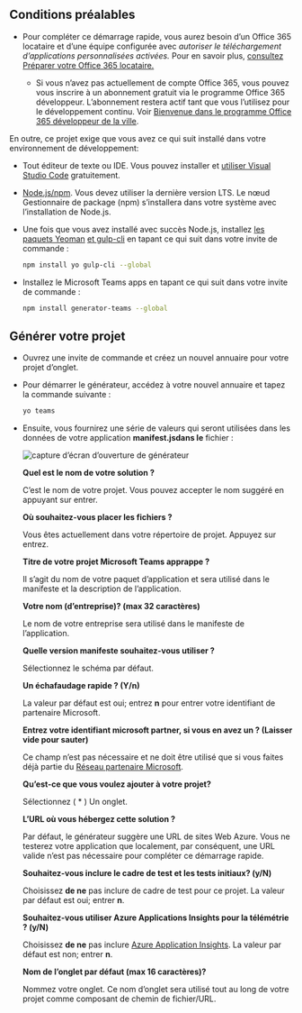 ## <a name="prerequisites"></a>Conditions préalables

- Pour compléter ce démarrage rapide, vous aurez besoin d’un Office 365 locataire et d’une équipe configurée avec *autoriser le téléchargement d’applications personnalisées activées.* Pour en savoir plus, [consultez Préparer votre Office 365 locataire.](~/concepts/build-and-test/prepare-your-o365-tenant.md)

  - Si vous n’avez pas actuellement de compte Office 365, vous pouvez vous inscrire à un abonnement gratuit via le programme Office 365 développeur. L’abonnement restera actif tant que vous l’utilisez pour le développement continu. Voir [Bienvenue dans le programme Office 365 développeur de la ville](/office/developer-program/microsoft-365-developer-program).

En outre, ce projet exige que vous avez ce qui suit installé dans votre environnement de développement:

- Tout éditeur de texte ou IDE. Vous pouvez installer et [utiliser Visual Studio Code](https://code.visualstudio.com/download) gratuitement.

- [Node.js/npm](https://nodejs.org/en/). Vous devez utiliser la dernière version LTS. Le nœud Gestionnaire de package (npm) s’installera dans votre système avec l’installation de Node.js.

- Une fois que vous avez installé avec succès Node.js, installez [les paquets Yeoman](https://yeoman.io/) [et gulp-cli](https://www.npmjs.com/package/gulp-cli) en tapant ce qui suit dans votre invite de commande :

    ```bash
    npm install yo gulp-cli --global
    ```

- Installez le Microsoft Teams apps en tapant ce qui suit dans votre invite de commande :

    ```bash
    npm install generator-teams --global
    ```

## <a name="generate-your-project"></a>Générer votre projet

- Ouvrez une invite de commande et créez un nouvel annuaire pour votre projet d’onglet.

- Pour démarrer le générateur, accédez à votre nouvel annuaire et tapez la commande suivante :

    ```bash
    yo teams
    ```

- Ensuite, vous fournirez une série de valeurs qui seront utilisées dans les données de votre application **manifest.jsdans le** fichier :

    ![capture d’écran d’ouverture de générateur](/microsoftteams/platform/assets/images/tab-images/teamsTabScreenshot.PNG)

    **Quel est le nom de votre solution ?**

    C’est le nom de votre projet. Vous pouvez accepter le nom suggéré en appuyant sur entrer.

    **Où souhaitez-vous placer les fichiers ?**

    Vous êtes actuellement dans votre répertoire de projet. Appuyez sur entrez.

    **Titre de votre projet Microsoft Teams apprappe ?**

    Il s’agit du nom de votre paquet d’application et sera utilisé dans le manifeste et la description de l’application.

    **Votre nom (d’entreprise)? (max 32 caractères)**

    Le nom de votre entreprise sera utilisé dans le manifeste de l’application.

    **Quelle version manifeste souhaitez-vous utiliser ?**

    Sélectionnez le schéma par défaut.

    **Un échafaudage rapide ? (Y/n)**

    La valeur par défaut est oui; entrez **n** pour entrer votre identifiant de partenaire Microsoft.

    **Entrez votre identifiant microsoft partner, si vous en avez un ? (Laisser vide pour sauter)**

    Ce champ n’est pas nécessaire et ne doit être utilisé que si vous faites déjà partie du [Réseau partenaire Microsoft](https://partner.microsoft.com).

    **Qu’est-ce que vous voulez ajouter à votre projet?**

    Sélectionnez ( &ast; ) Un onglet.

    **L’URL où vous hébergez cette solution ?**

    Par défaut, le générateur suggère une URL de sites Web Azure. Vous ne testerez votre application que localement, par conséquent, une URL valide n’est pas nécessaire pour compléter ce démarrage rapide.

    **Souhaitez-vous inclure le cadre de test et les tests initiaux? (y/N)**

    Choisissez **de ne** pas inclure de cadre de test pour ce projet. La valeur par défaut est oui; entrer **n**.

    **Souhaitez-vous utiliser Azure Applications Insights pour la télémétrie ? (y/N)**

    Choisissez **de ne** pas inclure [Azure Application Insights](/azure-docs/articles/azure-monitor/app/app-insights-overview.md). La valeur par défaut est non; entrer **n**.

    **Nom de l’onglet par défaut (max 16 caractères)?**

    Nommez votre onglet. Ce nom d’onglet sera utilisé tout au long de votre projet comme composant de chemin de fichier/URL.
